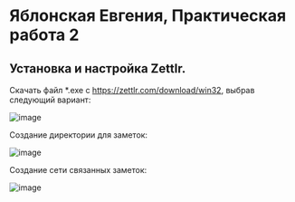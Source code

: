 # Яблонская Евгения, Практическая работа 2

## Установка и настройка Zettlr.
Скачать файл *.exe с https://zettlr.com/download/win32, выбрав следующий вариант:

![image](https://github.com/user-attachments/assets/1bbc0999-bd19-4b75-af9b-73a8250b6ddc)

Создание директории для заметок:

![image](https://github.com/user-attachments/assets/26f491e8-2e33-4596-adbb-f05b0eadb427)

Создание сети связанных заметок:

![image](https://github.com/user-attachments/assets/e9a9c1fc-f2be-4de5-82cb-063e847e8134)

